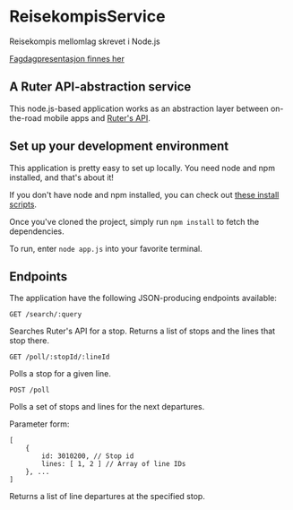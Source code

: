 ReisekompisService
==================

Reisekompis mellomlag skrevet i Node.js

[Fagdagpresentasjon finnes her](https://docs.google.com/presentation/d/1IBE90UlJJIUBB_Gbc5-Py_6htXVgtLRdZR99ge6LRy8/edit?usp=sharing)

## A Ruter API-abstraction service

This node.js-based application works as an abstraction layer between on-the-road mobile apps and [Ruter's API](http://labs.trafikanten.no/how-to-use-the-api.aspx). 

## Set up your development environment

This application is pretty easy to set up locally. You need node and npm installed, and that's about it!

If you don't have node and npm installed, you can check out [these install scripts](https://gist.github.com/isaacs/579814).

Once you've cloned the project, simply run ``npm install`` to fetch the dependencies.

To run, enter ``node app.js`` into your favorite terminal.

## Endpoints

The application have the following JSON-producing endpoints available:

``GET /search/:query``

Searches Ruter's API for a stop. 
Returns a list of stops and the lines that stop there.

``GET /poll/:stopId/:lineId``

Polls a stop for a given line. 

``POST /poll``

Polls a set of stops and lines for the next departures.

Parameter form:

    [ 
        {
            id: 3010200, // Stop id
            lines: [ 1, 2 ] // Array of line IDs
        }, ...
    ] 

Returns a list of line departures at the specified stop.